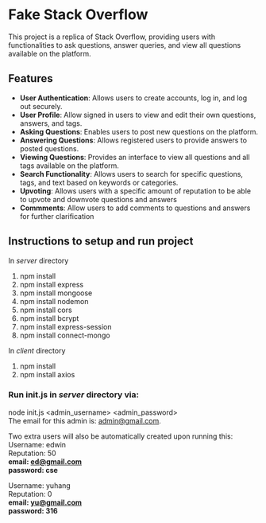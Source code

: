 # Fake Stack Overflow
This project is a replica of Stack Overflow, providing users with functionalities to ask questions, answer queries, and view all questions available on the platform.

## Features

- **User Authentication**: Allows users to create accounts, log in, and log out securely.
- **User Profile**: Allow signed in users to view and edit their own questions, answers, and tags.
- **Asking Questions**: Enables users to post new questions on the platform.
- **Answering Questions**: Allows registered users to provide answers to posted questions.
- **Viewing Questions**: Provides an interface to view all questions and all tags available on the platform.
- **Search Functionality**: Allows users to search for specific questions, tags, and text based on keywords or categories.
- **Upvoting**: Allows users with a specific amount of reputation to be able to upvote and downvote questions and answers
- **Commments**: Allow users to add comments to questions and answers for further clarification


## Instructions to setup and run project
In _server_ directory
1. npm install
2. npm install express
3. npm install mongoose
4. npm install nodemon
5. npm install cors
6. npm install bcrypt
7. npm install express-session
8. npm install connect-mongo


In _client_ directory
1. npm install
2. npm install axios

### Run init.js in _server_ directory via:

node init.js <admin_username> <admin_password>  
The email for this admin is: admin@gmail.com.

Two extra users will also be automatically created upon running this:  
Username: edwin <br>
Reputation: 50 <br>
**email: ed@gmail.com <br>
password: cse** <br>

Username: yuhang <br>
Reputation: 0 <br>
**email: yu@gmail.com <br>
password: 316** <br>
